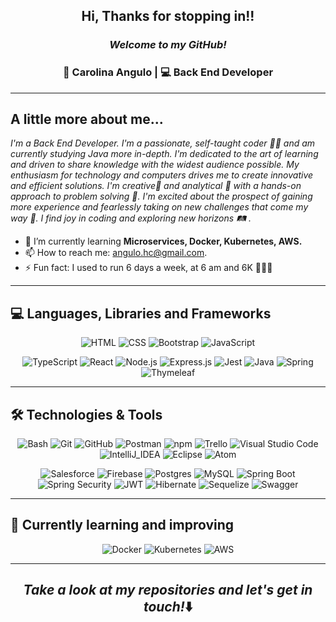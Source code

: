 
<h2 align="center"> Hi, Thanks for stopping in!!</h2>

<h3 align="center"><i>Welcome to my GitHub!</i></h3>

<h3 align="center"> 👩 Carolina Angulo | 💻 Back End Developer </h3>

-------
## A little more about me... 

<p><i>
I'm a Back End Developer. I'm a passionate, self-taught coder 👩‍💻 and am currently studying Java more in-depth. I'm dedicated to the art of learning and driven to share knowledge with the widest audience possible. My enthusiasm for technology and computers drives me to create innovative and efficient solutions. I'm creative🎨 and analytical 🧐 with a hands-on approach to problem solving 🚀. I'm excited about the prospect of gaining more experience and fearlessly taking on new challenges that come my way 💪. I find joy in coding and exploring new horizons 🛤 .
</i>
</p>
 
 * 🌱 I’m currently learning **Microservices, Docker, Kubernetes, AWS.**
 * 📫 How to reach me: [angulo.hc@gmail.com](mailto:angulo.hc@gmail.com).
 * ⚡ Fun fact: I used to run 6 days a week, at 6 am and 6K 🏃‍♀️💨


-------
## 💻 Languages, Libraries and Frameworks
<p align="center"> 
    <img alt="HTML" src="https://img.shields.io/badge/HTML-E34F26.svg?logo=html5&logoColor=white">
    <img alt="CSS" src="https://img.shields.io/badge/CSS-1572B6.svg?logo=css3&logoColor=white">
    <img alt="Bootstrap" src="https://img.shields.io/badge/Bootstrap-7952B3.svg?logo=bootstrap&logoColor=white">
    <img alt="JavaScript" src="https://img.shields.io/badge/JavaScript-F7DF1E.svg?logo=javascript&logoColor=black">
</p>  

<p align="center">
    <img alt="TypeScript" src="https://img.shields.io/badge/typescript-%23007ACC.svg?logo=typescript&logoColor=white">
    <img alt="React" src="https://img.shields.io/badge/React-20232a.svg?logo=react&logoColor=%2361DAFB">
    <img alt="Node.js" src="https://img.shields.io/badge/Node.js-43853D.svg?logo=node.js&logoColor=white">
    <img alt="Express.js" src="https://img.shields.io/badge/express.js-%23404d59.svg?logo=express&logoColor=%2361DAFB">
    <img alt="Jest" src="https://img.shields.io/badge/Jest-c852a2.svg?logo=jest&logoColor=white">
    <img alt="Java" src="https://img.shields.io/badge/Java-ff7c00.svg?logo=openjdk&logoColor=white">
    <img alt="Spring" src="https://img.shields.io/badge/Spring-%236DB33F.svg?logo=spring&logoColor=white">
    <img alt="Thymeleaf" src="https://img.shields.io/badge/Thymeleaf-%23005C0F.svg?logo=Thymeleaf&logoColor=white">
</p>

-------
## 🛠️ Technologies & Tools

<p align="center"> 
    <img alt="Bash" src="https://img.shields.io/badge/Bash-121011.svg?logo=gnu-bash&logoColor=white">
    <img alt="Git" src="https://img.shields.io/badge/Git-F05033.svg?logo=git&logoColor=white">
    <img alt="GitHub" src="https://img.shields.io/badge/-GitHub-181717?style=flat-square&logo=github">
    <img alt="Postman" src="https://img.shields.io/badge/Postman-FF6C37?logo=postman&logoColor=white">
   <img alt="npm" src="https://img.shields.io/badge/npm-white.svg?logo=npm&logoColor=red">
   <img alt="Trello" src="https://img.shields.io/badge/Trello-0052CC?logo=trello&logoColor=white">
    <img alt="Visual Studio Code" src="https://img.shields.io/badge/Visual%20Studio%20Code-0078d7.svg?logo=visual-studio-code&logoColor=white">  
   <img alt="IntelliJ_IDEA" src="https://img.shields.io/badge/IntelliJ_IDEA-e40078.svg?logo=intellij-idea&logoColor=white">
    <img alt="Eclipse" src="https://img.shields.io/badge/Eclipse-634290?logo=eclipse&logoColor=white">
  <img alt="Atom" src="https://img.shields.io/badge/Atom-46d774?logo=Atom&logoColor=white">
</p>

<p align="center"> 
  <img alt="Salesforce" src="https://img.shields.io/badge/Salesforce-00A1E0?logo=Salesforce&logoColor=white">
  <img alt="Firebase" src="https://img.shields.io/badge/Firebase-282C34?logo=firebase&logoColor=FFCA28">
  <img alt="Postgres" src ="https://img.shields.io/badge/postgres-%23316192.svg?logo=postgresql&logoColor=white">
  <img alt="MySQL" src ="https://img.shields.io/badge/mysql-%2300f.svg?logo=mysql&logoColor=white">
  <img alt="Spring Boot" src="https://img.shields.io/badge/Spring Boot-%236DB33F.svg?logo=springboot&logoColor=white">
  <img alt="Spring Security" src="https://img.shields.io/badge/Spring Security-%236DB33F.svg?logo=springsecurity&logoColor=white">
  <img alt="JWT" src="https://img.shields.io/badge/JWT-black?logo=JSON%20web%20tokens">
  <img alt="Hibernate" src ="https://img.shields.io/badge/Hibernate-59666C?logo=Hibernate&logoColor=white">
  <img alt="Sequelize" src ="https://img.shields.io/badge/Sequelize-158dbd?logo=Sequelize&logoColor=white">
  <img alt="Swagger" src ="https://img.shields.io/badge/-Swagger-%23Clojure?logo=swagger&logoColor=white">
</p>

-------
## 🚀 Currently learning and improving

<p align="center"> 
    <img alt="Docker" src="https://img.shields.io/badge/Docker-282C34?logo=docker&logoColor=blue">
    <img alt="Kubernetes" src="https://img.shields.io/badge/kubernetes-%23326ce5.svg?style=flat-square&logo=kubernetes&logoColor=white">
    <img alt="AWS" src="https://img.shields.io/badge/AWS-%23FF9900.svg?logo=amazon-aws&logoColor=black">
</p>

-------
<h2 align="center"><i>Take a look at my repositories and let's get in touch!</i>⬇️</h2>
